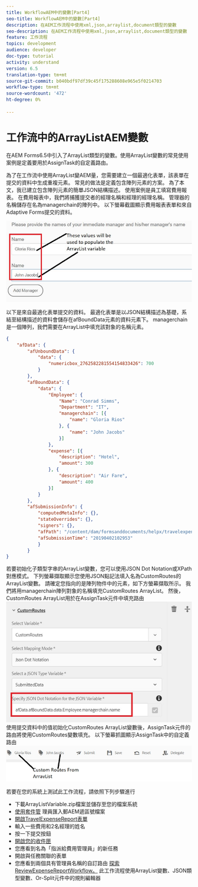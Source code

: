 ```yaml
---
title: WorkflowAEM中的變數[Part4]
seo-title: WorkflowAEM中的變數[Part4]
description: 在AEM工作流程中使用xml,json,arraylist,document類型的變數
seo-description: 在AEM工作流程中使用xml,json,arraylist,document類型的變數
feature: 工作流程
topics: development
audience: developer
doc-type: tutorial
activity: understand
version: 6.5
translation-type: tm+mt
source-git-commit: b040bdf97df39c45f175288608e965e5f0214703
workflow-type: tm+mt
source-wordcount: '472'
ht-degree: 0%

---
```



# 工作流中的ArrayListAEM變數

在AEM Forms6.5中引入了ArrayList類型的變數。使用ArrayList變數的常見使用案例是定義要用於AssignTask的自定義路由。

為了在工作流中使用ArrayList變AEM量，您需要建立一個最適化表單，該表單在提交的資料中生成重複元素。 常見的做法是定義包含陣列元素的方案。 為了本文，我已建立包含陣列元素的簡單JSON結構描述。 使用案例是員工填寫費用報表。 在費用報表中，我們將捕獲提交者的經理名稱和經理的經理名稱。 管理器的名稱儲存在名為managerchain的陣列中。 以下螢幕截圖顯示費用報表表單和來自Adaptive Forms提交的資料。

![開銷報告](assets/expensereport.jpg)

以下是來自最適化表單提交的資料。 最適化表單是以JSON結構描述為基礎，系結至結構描述的資料會儲存在afBoundData元素的資料元素下。 managerchain是一個陣列，我們需要在ArrayList中填充該對象的名稱元素。

```json
{
    "afData": {
        "afUnboundData": {
            "data": {
                "numericbox_2762582281554154833426": 700
            }
        },
        "afBoundData": {
            "data": {
                "Employee": {
                    "Name": "Conrad Simms",
                    "Department": "IT",
                    "managerchain": [{
                        "name": "Gloria Rios"
                    }, {
                        "name": "John Jacobs"
                    }]
                },
                "expense": [{
                    "description": "Hotel",
                    "amount": 300
                }, {
                    "description": "Air Fare",
                    "amount": 400
                }]
            }
        },
        "afSubmissionInfo": {
            "computedMetaInfo": {},
            "stateOverrides": {},
            "signers": {},
            "afPath": "/content/dam/formsanddocuments/helpx/travelexpensereport",
            "afSubmissionTime": "20190402102953"
            }
        }
}
```

若要初始化子類型字串的ArrayList變數，您可以使用JSON Dot Notation或XPath對應模式。 下列螢幕擷取顯示您使用JSON點記法填入名為CustomRoutes的ArrayList變數。 請確定您指向的是陣列物件中的元素，如下方螢幕擷取所示。 我們將用managerchain陣列對象的名稱填充CustomRoutes ArrayList。
然後， CustomRoutes ArrayList用於在AssignTask元件中填充路由
![customroutes](assets/arraylist.jpg)
使用提交資料中的值初始化CustomRoutes ArrayList變數後，AssignTask元件的路由將使用CustomRoutes變數填充。 以下螢幕抓圖顯示AssignTask中的自定義路由
![asingtask](assets/customactions.jpg)

若要在您的系統上測試此工作流程，請依照下列步驟進行

* 下載ArrayListVariable.zip檔案並儲存至您的檔案系統
* [使用套件管](assets/arraylistvariable.zip) 理員匯入郵AEM遞區號檔案
* [開啟TravelExpenseReport表單](http://localhost:4502/content/dam/formsanddocuments/helpx/travelexpensereport/jcr:content?wcmmode=disabled)
* 輸入一些費用和2名經理的姓名
* 按一下提交按鈕
* [開啟您的收件匣](http://localhost:4502/aem/inbox)
* 您應看到名為「指派給費用管理員」的新任務
* 開啟與任務關聯的表單
* 您應看到兩個具有管理員名稱的自訂路由
   [探索ReviewExpenseReportWorkflow。](http://localhost:4502/editor.html/conf/global/settings/workflow/models/ReviewExpenseReport.html) 此工作流程使用ArrayList變數、JSON類型變數、Or-Split元件中的規則編輯器
